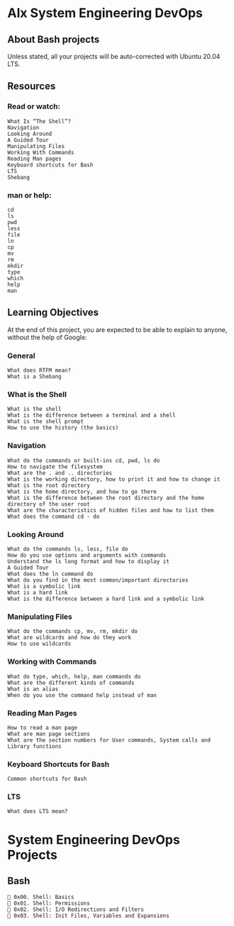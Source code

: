 # Alx System Engineering DevOps

## About Bash projects

Unless stated, all your projects will be auto-corrected with Ubuntu 20.04 LTS.

## Resources

### Read or watch:

    What Is “The Shell”?
    Navigation
    Looking Around
    A Guided Tour
    Manipulating Files
    Working With Commands
    Reading Man pages
    Keyboard shortcuts for Bash
    LTS
    Shebang

### man or help:

    cd
    ls
    pwd
    less
    file
    ln
    cp
    mv
    rm
    mkdir
    type
    which
    help
    man

## Learning Objectives

At the end of this project, you are expected to be able to explain to anyone, without the help of Google:

### General

    What does RTFM mean?
    What is a Shebang

### What is the Shell

    What is the shell
    What is the difference between a terminal and a shell
    What is the shell prompt
    How to use the history (the basics)

### Navigation

    What do the commands or built-ins cd, pwd, ls do
    How to navigate the filesystem
    What are the . and .. directories
    What is the working directory, how to print it and how to change it
    What is the root directory
    What is the home directory, and how to go there
    What is the difference between the root directory and the home directory of the user root
    What are the characteristics of hidden files and how to list them
    What does the command cd - do

### Looking Around

    What do the commands ls, less, file do
    How do you use options and arguments with commands
    Understand the ls long format and how to display it
    A Guided Tour
    What does the ln command do
    What do you find in the most common/important directories
    What is a symbolic link
    What is a hard link
    What is the difference between a hard link and a symbolic link

### Manipulating Files

    What do the commands cp, mv, rm, mkdir do
    What are wildcards and how do they work
    How to use wildcards

### Working with Commands

    What do type, which, help, man commands do
    What are the different kinds of commands
    What is an alias
    When do you use the command help instead of man

### Reading Man Pages

    How to read a man page
    What are man page sections
    What are the section numbers for User commands, System calls and Library functions

### Keyboard Shortcuts for Bash

    Common shortcuts for Bash

### LTS

    What does LTS mean?


# System Engineering DevOps Projects
## Bash
    📌️ 0x00. Shell: Basics
    📌️ 0x01. Shell: Permissions
    📌️ 0x02. Shell: I/O Redirections and Filters
    📌️ 0x03. Shell: Init Files, Variables and Expansions


